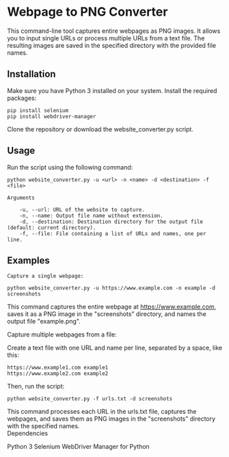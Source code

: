 # Webpage to PNG Converter

This command-line tool captures entire webpages as PNG images. It allows you to input single URLs or process multiple URLs from a text file. The resulting images are saved in the specified directory with the provided file names.

## Installation

Make sure you have Python 3 installed on your system.
Install the required packages:

```
pip install selenium
pip install webdriver-manager
```

Clone the repository or download the website_converter.py script.

## Usage

Run the script using the following command:


```
python website_converter.py -u <url> -n <name> -d <destination> -f <file>

Arguments

    -u, --url: URL of the website to capture.
    -n, --name: Output file name without extension.
    -d, --destination: Destination directory for the output file (default: current directory).
    -f, --file: File containing a list of URLs and names, one per line.
```

## Examples

    Capture a single webpage:


```
python website_converter.py -u https://www.example.com -n example -d screenshots
```

This command captures the entire webpage at https://www.example.com, saves it as a PNG image in the "screenshots" directory, and names the output file "example.png".

Capture multiple webpages from a file:

Create a text file with one URL and name per line, separated by a space, like this:

```
https://www.example1.com example1
https://www.example2.com example2
```

Then, run the script:

```
python website_converter.py -f urls.txt -d screenshots
```

This command processes each URL in the urls.txt file, captures the webpages, and saves them as PNG images in the "screenshots" directory with the specified names.    
Dependencies

Python 3
Selenium
WebDriver Manager for Python
